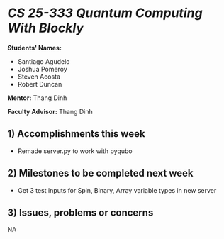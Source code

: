# *CS 25-333 Quantum Computing With Blockly*

**Students' Names:**

 - Santiago Agudelo 
 - Joshua Pomeroy
 - Steven Acosta
 - Robert Duncan

**Mentor:**
Thang Dinh

**Faculty Advisor:**
Thang Dinh

## 1) Accomplishments this week ##
   - Remade server.py to work with pyqubo


## 2) Milestones to be completed next week ##
   - Get 3 test inputs for Spin, Binary, Array variable types in new server

## 3) Issues, problems or concerns ##
  NA
   

